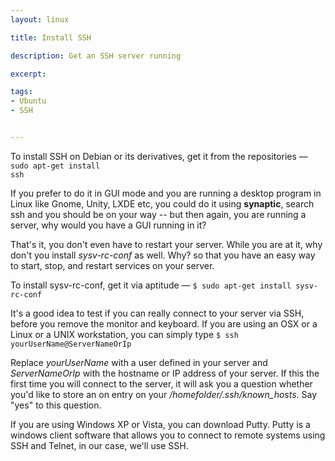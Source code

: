 ```yaml
---
layout: linux

title: Install SSH

description: Get an SSH server running

excerpt: 

tags:
- Ubuntu
- SSH


---
```


To install SSH on Debian or its derivatives, get it from the repositories &mdash; <code class="codeblock">sudo apt-get install ssh</code>

If you prefer to do it in GUI mode and you are running a desktop program in Linux like Gnome, Unity, LXDE etc, you could do it using **synaptic**, search ssh and you should be on your way -- but then again, you are running a server, why would you have a GUI running in it? 

That's it, you don't even have to restart your server. While you are at it, why don't you install *sysv-rc-conf* as well. Why? so that you have an easy way to start, stop, and restart services on your server.

To install sysv-rc-conf, get it via aptitude &mdash; <code class="codeblock">$ sudo apt-get install sysv-rc-conf</code>

It's a good idea to test if you can really connect to your server via SSH, before you remove the monitor and keyboard. If you are using an OSX or a Linux or a UNIX workstation, you can simply type <code class="codeblock">$ ssh yourUserName@ServerNameOrIp</code>
    
Replace *yourUserName* with a user defined in your server and *ServerNameOrIp* with the hostname or IP address of your  server. If this the first time you will connect to the server, it will ask you a question whether you'd like to store an on entry on your */homefolder/.ssh/known_hosts*. Say "yes" to this question.

If you are using Windows XP or Vista, you can download Putty. Putty is a windows client software that allows you to connect to remote systems using SSH and Telnet, in our case, we'll use SSH.
